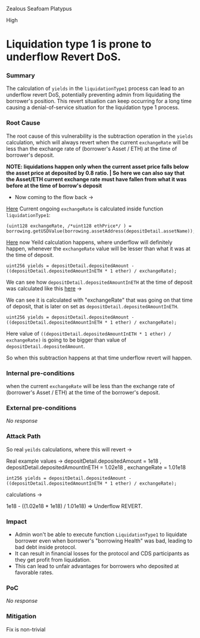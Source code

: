 Zealous Seafoam Platypus

High

# Liquidation type 1 is prone to underflow Revert DoS.

### Summary

The calculation of `yields` in the `liquidationType1` process can lead to an underflow revert DoS, potentially preventing admin from liquidating the borrower's position. This revert situation can keep occurring for a long time causing a denial-of-service situation for the liquidation type 1 process.

### Root Cause

The root cause of this vulnerability is the subtraction operation in the `yields` calculation, which will always revert when the current `exchangeRate` will be less than the exchange rate of (borrower's Asset / ETH) at the time of borrower's deposit. 

**NOTE: liquidations happen only when the current asset price falls below the asset price at deposited by 0.8 ratio. | So here we can also say that the Asset/ETH current exchange rate must have fallen from what it was before at the time of borrow's deposit** 

- Now coming to the flow back ->

[Here](https://github.com/sherlock-audit/2024-11-autonomint/blob/0d324e04d4c0ca306e1ae4d4c65f0cb9d681751b/Blockchain/Blockchian/contracts/Core_logic/borrowLiquidation.sol#L187) Current ongoing `exchangeRate` is calculated inside function `liquidationType1`:

```solidity
(uint128 exchangeRate, /*uint128 ethPrice*/ ) =
borrowing.getUSDValue(borrowing.assetAddress(depositDetail.assetName));
```

[Here](https://github.com/sherlock-audit/2024-11-autonomint/blob/0d324e04d4c0ca306e1ae4d4c65f0cb9d681751b/Blockchain/Blockchian/contracts/Core_logic/borrowLiquidation.sol#L265) now Yeild calculation happens, where underflow will definitely happen, whenever the `exchangeRate` value will be lesser than what it was at the time of deposit. 

```solidity 
uint256 yields = depositDetail.depositedAmount - ((depositDetail.depositedAmountInETH * 1 ether) / exchangeRate);
```

We can see how `depositDetail.depositedAmountInETH` at the time of deposit was calculated like this [here](https://github.com/sherlock-audit/2024-11-autonomint/blob/0d324e04d4c0ca306e1ae4d4c65f0cb9d681751b/Blockchain/Blockchian/contracts/lib/BorrowLib.sol#L655) -> 

We can see it is calculated with "exchangeRate" that was going on that time of deposit, that is later on set as `depositDetail.depositedAmountInETH`.

```solidity
uint256 yields = depositDetail.depositedAmount - ((depositDetail.depositedAmountInETH * 1 ether) / exchangeRate);
```

Here value of `((depositDetail.depositedAmountInETH * 1 ether) / exchangeRate)` is going to be bigger than value of `depositDetail.depositedAmount`.

So when this subtraction happens at that time underflow revert will happen.

### Internal pre-conditions

when the current `exchangeRate` will be less than the exchange rate of (borrower's Asset / ETH) at the time of the borrower's deposit.


### External pre-conditions

_No response_

### Attack Path

So real `yeilds` calculations, where this will revert -> 

Real example values -> depositDetail.depositedAmount = 1e18 , depositDetail.depositedAmountInETH = 1.02e18 , exchangeRate = 1.01e18

```solidity
int256 yields = depositDetail.depositedAmount - ((depositDetail.depositedAmountInETH * 1 ether) / exchangeRate);
```
calculations ->

1e18 - ((1.02e18 * 1e18) / 1.01e18) => Underflow REVERT.

### Impact

- Admin won't be able to execute function `LiquidationType1` to liquidate borrower even when borrower's "borrowing Health" was bad, leading to bad debt inside protocol.
- It can result in financial losses for the protocol and CDS participants as they get profit from liquidation.
- This can lead to unfair advantages for borrowers who deposited at favorable rates.

### PoC

_No response_

### Mitigation

Fix is non-trivial
